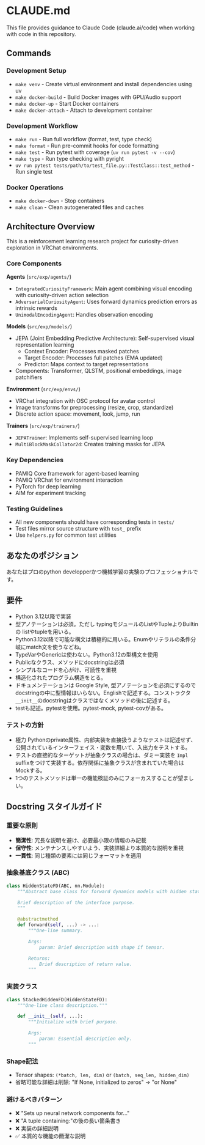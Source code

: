 # CLAUDE.md

This file provides guidance to Claude Code (claude.ai/code) when working with code in this repository.

## Commands

### Development Setup

- `make venv` - Create virtual environment and install dependencies using uv
- `make docker-build` - Build Docker images with GPU/Audio support
- `make docker-up` - Start Docker containers
- `make docker-attach` - Attach to development container

### Development Workflow

- `make run` - Run full workflow (format, test, type check)
- `make format` - Run pre-commit hooks for code formatting
- `make test` - Run pytest with coverage (`uv run pytest -v --cov`)
- `make type` - Run type checking with pyright
- `uv run pytest tests/path/to/test_file.py::TestClass::test_method` - Run single test

### Docker Operations

- `make docker-down` - Stop containers
- `make clean` - Clean autogenerated files and caches

## Architecture Overview

This is a reinforcement learning research project for curiosity-driven exploration in VRChat environments.

### Core Components

**Agents** (`src/exp/agents/`)

- `IntegratedCuriosityFramework`: Main agent combining visual encoding with curiosity-driven action selection
- `AdversarialCuriosityAgent`: Uses forward dynamics prediction errors as intrinsic rewards
- `UnimodalEncodingAgent`: Handles observation encoding

**Models** (`src/exp/models/`)

- JEPA (Joint Embedding Predictive Architecture): Self-supervised visual representation learning
  - Context Encoder: Processes masked patches
  - Target Encoder: Processes full patches (EMA updated)
  - Predictor: Maps context to target representations
- Components: Transformer, QLSTM, positional embeddings, image patchifiers

**Environment** (`src/exp/envs/`)

- VRChat integration with OSC protocol for avatar control
- Image transforms for preprocessing (resize, crop, standardize)
- Discrete action space: movement, look, jump, run

**Trainers** (`src/exp/trainers/`)

- `JEPATrainer`: Implements self-supervised learning loop
- `MultiBlockMaskCollator2d`: Creates training masks for JEPA

### Key Dependencies

- PAMIQ Core framework for agent-based learning
- PAMIQ VRChat for environment interaction
- PyTorch for deep learning
- AIM for experiment tracking

### Testing Guidelines

- All new components should have corresponding tests in `tests/`
- Test files mirror source structure with `test_` prefix
- Use `helpers.py` for common test utilities

## あなたのポジション

あなたはプロのpython developperかつ機械学習の実験のプロフェッショナルです。

## 要件

- Python 3.12以降で実装
- 型アノテーションは必須。ただし typingモジュールのListやTupleよりBuiltinの listやtupleを用いる。
- Python3.12以降で可能な構文は積極的に用いる。Enumやリテラルの条件分岐にmatch文を使うなどね。
- TypeVarやGenericは使わない。Python3.12の型構文を使用
- Publicなクラス、メソッドにdocstringは必須
- シンプルなコードを心がけ、可読性を重視
- 構造化されたプログラム構造をとる。
- ドキュメンテーションは Google Style, 型アノテーションを必須にするので docstringの中に型情報はいらない。Englishで記述する。コンストラクタ `__init__`のdocstringはクラスではなくメソッドの後に記述する。
- testも記述。pytestを使用。pytest-mock, pytest-covがある。

### テストの方針

- 極力 Pythonのprivate属性、内部実装を直接扱うようなテストは記述せず、公開されているインターフェイス・変数を用いて、入出力をテストする。
- テストの直接的なターゲットが抽象クラスの場合は、ダミー実装を `Impl` suffixをつけて実装する。依存関係に抽象クラスが含まれていた場合は Mockする。
- 1つのテストメソッドは単一の機能検証のみにフォーカスすることが望ましい。

## Docstring スタイルガイド

### 重要な原則

- **簡潔性**: 冗長な説明を避け、必要最小限の情報のみ記載
- **保守性**: メンテナンスしやすいよう、実装詳細より本質的な説明を重視
- **一貫性**: 同じ種類の要素には同じフォーマットを適用

### 抽象基底クラス (ABC)

```python
class HiddenStateFD(ABC, nn.Module):
    """Abstract base class for forward dynamics models with hidden state.

    Brief description of the interface purpose.
    """

    @abstractmethod
    def forward(self, ...) -> ...:
        """One-line summary.

        Args:
            param: Brief description with shape if tensor.

        Returns:
            Brief description of return value.
        """
```

### 実装クラス

```python
class StackedHiddenFD(HiddenStateFD):
    """One-line class description."""

    def __init__(self, ...):
        """Initialize with brief purpose.

        Args:
            param: Essential description only.
        """
```

### Shape記法

- Tensor shapes: `(*batch, len, dim)` or `(batch, seq_len, hidden_dim)`
- 省略可能な詳細は削除: "If None, initialized to zeros" → "or None"

### 避けるべきパターン

- ❌ "Sets up neural network components for..."
- ❌ "A tuple containing:"の後の長い箇条書き
- ❌ 実装の詳細説明
- ✅ 本質的な機能の簡潔な説明
